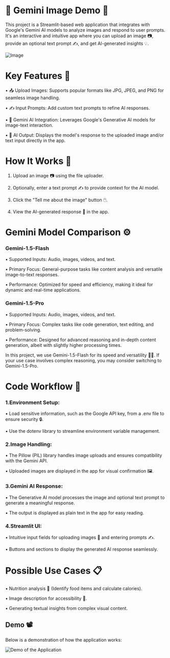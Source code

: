 # 🌟 Gemini Image Demo 🌟
This project is a Streamlit-based web application that integrates with Google's Gemini AI models to analyze images and respond to user prompts. It's an interactive and intuitive app where you can upload an image 📷, provide an optional text prompt ✍️, and get AI-generated insights 💡.

![Image](https://github.com/user-attachments/assets/220ee2cd-84a4-402e-8d3d-6f2134e8ca18)

# Key Features 🔑

• 📤 Upload Images: Supports popular formats like JPG, JPEG, and PNG for seamless image handling.

• ✍️ Input Prompts: Add custom text prompts to refine AI responses.

• 🤖 Gemini AI Integration: Leverages Google's Generative AI models for image-text interaction.

• 📄 AI Output: Displays the model's response to the uploaded image and/or text input directly in the app.


# How It Works 🚀

1. Upload an image 📷 using the file uploader.

2. Optionally, enter a text prompt ✍️ to provide context for the AI model.

3. Click the "Tell me about the image" button 🖱️.

4. View the AI-generated response 🧠 in the app.



# Gemini Model Comparison ⚙️

### Gemini-1.5-Flash

• Supported Inputs: Audio, images, videos, and text.

• Primary Focus: General-purpose tasks like content analysis and versatile image-to-text responses.

• Performance: Optimized for speed and efficiency, making it ideal for dynamic and real-time applications.

### Gemini-1.5-Pro

• Supported Inputs: Audio, images, videos, and text.

• Primary Focus: Complex tasks like code generation, text editing, and problem-solving.

• Performance: Designed for advanced reasoning and in-depth content generation, albeit with slightly higher processing times.

In this project, we use Gemini-1.5-Flash for its speed and versatility 🏃‍♂️. If your use case involves complex reasoning, you may consider switching to Gemini-1.5-Pro.



# Code Workflow 🔧

### 1.Environment Setup:

• Load sensitive information, such as the Google API key, from a .env file to ensure security 🔒.

• Use the dotenv library to streamline environment variable management.

### 2.Image Handling:

• The Pillow (PIL) library handles image uploads and ensures compatibility with the Gemini API.

• Uploaded images are displayed in the app for visual confirmation 🖼️.

### 3.Gemini AI Response:

• The Generative AI model processes the image and optional text prompt to generate a meaningful response.

• The output is displayed as plain text in the app for easy reading.

### 4.Streamlit UI:

• Intuitive input fields for uploading images 📂 and entering prompts ✍️.

• Buttons and sections to display the generated AI response seamlessly.



# Possible Use Cases 📋

• Nutrition analysis 🥗 (Identify food items and calculate calories).

• Image description for accessibility 🌟.

• Generating textual insights from complex visual content.



## Demo 📽

Below is a demonstration of how the application works:

![Demo of the Application](https://github.com/Abdelrahman-Amen/Gemini_Image_Insights/blob/main/Demo.gif)


